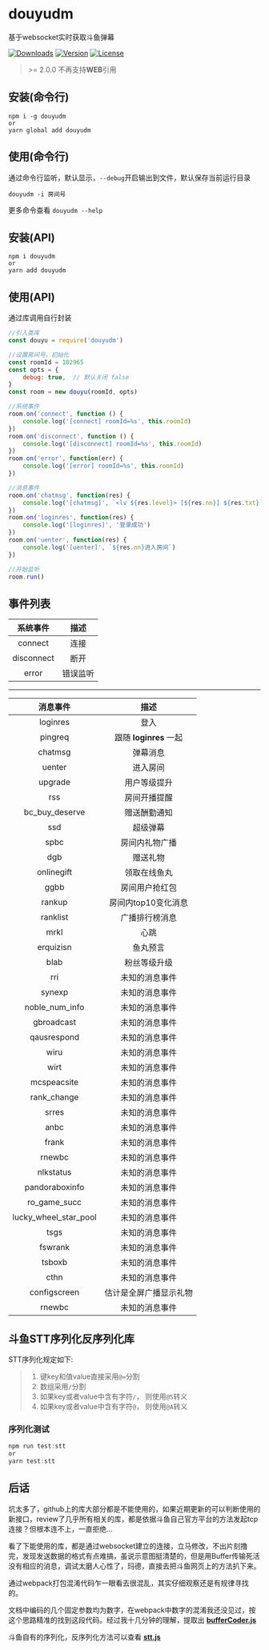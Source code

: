 # douyudm

基于websocket实时获取斗鱼弹幕

<a href="https://npmcharts.com/compare/vue?minimal=true"><img src="https://img.shields.io/npm/dm/douyudm.svg?sanitize=true" alt="Downloads" /></a>
<a href="https://www.npmjs.com/package/douyudm"><img src="https://img.shields.io/npm/v/douyudm.svg?sanitize=true" alt="Version" /></a>
<a href="https://www.npmjs.com/package/douyudm"><img src="https://img.shields.io/npm/l/douyudm.svg?sanitize=true" alt="License" /></a>

> \>= 2.0.0 不再支持**WEB**引用

## 安装(命令行)

```shell
npm i -g douyudm
or
yarn global add douyudm
```

## 使用(命令行)

通过命令行监听，默认显示，`--debug`开启输出到文件，默认保存当前运行目录

```shell
douyudm -i 房间号
```

更多命令查看 `douyudm --help`

## 安装(API)

```shell
npm i douyudm
or
yarn add douyudm
```

## 使用(API)

通过库调用自行封装

```javascript
//引入类库
const douyu = require('douyudm')

//设置房间号，初始化
const roomId = 102965
const opts = {
    debug: true,  // 默认关闭 false
}
const room = new douyu(roomId, opts)

//系统事件
room.on('connect', function () {
    console.log('[connect] roomId=%s', this.roomId)
})
room.on('disconnect', function () {
    console.log('[disconnect] roomId=%s', this.roomId)
})
room.on('error', function(err) {
    console.log('[error] roomId=%s', this.roomId)
})

//消息事件
room.on('chatmsg', function(res) {
    console.log('[chatmsg]', `<lv ${res.level}> [${res.nn}] ${res.txt}`)
})
room.on('loginres', function(res) {
    console.log('[loginres]', '登录成功')
})
room.on('uenter', function(res) {
    console.log('[uenter]', `${res.nn}进入房间`)
})

//开始监听
room.run()
```

## 事件列表

|  系统事件  |   描述   |
|:----------:|:--------:|
|  connect   |   连接   |
| disconnect |   断开   |
|   error    | 错误监听 |

- - -

|       消息事件        |          描述          |
|:---------------------:|:----------------------:|
|       loginres        |          登入          |
|        pingreq        | 跟随 **loginres** 一起 |
|        chatmsg        |        弹幕消息        |
|        uenter         |        进入房间        |
|        upgrade        |      用户等级提升      |
|          rss          |      房间开播提醒      |
|    bc_buy_deserve     |      赠送酬勤通知      |
|          ssd          |        超级弹幕        |
|         spbc          |     房间内礼物广播     |
|          dgb          |        赠送礼物        |
|      onlinegift       |      领取在线鱼丸      |
|         ggbb          |     房间用户抢红包     |
|        rankup         |  房间内top10变化消息   |
|       ranklist        |     广播排行榜消息     |
|         mrkl          |          心跳          |
|       erquizisn       |        鱼丸预言        |
|         blab          |      粉丝等级升级      |
|          rri          |     未知的消息事件     |
|        synexp         |     未知的消息事件     |
|    noble_num_info     |     未知的消息事件     |
|      gbroadcast       |     未知的消息事件     |
|      qausrespond      |     未知的消息事件     |
|         wiru          |     未知的消息事件     |
|         wirt          |     未知的消息事件     |
|      mcspeacsite      |     未知的消息事件     |
|      rank_change      |     未知的消息事件     |
|         srres         |     未知的消息事件     |
|         anbc          |     未知的消息事件     |
|         frank         |     未知的消息事件     |
|        rnewbc         |     未知的消息事件     |
|       nlkstatus       |     未知的消息事件     |
|    pandoraboxinfo     |     未知的消息事件     |
|     ro_game_succ      |     未知的消息事件     |
| lucky_wheel_star_pool |     未知的消息事件     |
|         tsgs          |     未知的消息事件     |
|        fswrank        |     未知的消息事件     |
|        tsboxb         |     未知的消息事件     |
|         cthn          |     未知的消息事件     |
|     configscreen      | 估计是全屏广播显示礼物 |
|        rnewbc         |     未知的消息事件     |

## 斗鱼STT序列化反序列化库

STT序列化规定如下:

> 1. 键key和值value直接采用`@=`分割
> 2. 数组采用`/`分割
> 3. 如果key或者value中含有字符`/`， 则使用`@S`转义
> 4. 如果key或者value中含有字符`@`， 则使用`@A`转义

### 序列化测试

```javascript
npm run test:stt
or
yarn test:stt
```

## 后话

坑太多了，github上的库大部分都是不能使用的，如果近期更新的可以判断使用的新接口，review了几乎所有相关的库，都是依据斗鱼自己官方平台的方法发起tcp连接？但根本连不上，一直拒绝...

看了下能使用的库，都是通过websocket建立的连接，立马修改，不出片刻撸完，发现发送数据的格式有点难搞，虽说示意图挺清楚的，但是用Buffer传输死活没有相应的消息，调试太磨人心性了，玛德，直接去把斗鱼网页上的方法扒下来。

通过webpack打包混淆代码乍一眼看去很混乱，其实仔细观察还是有规律寻找的。

文档中编码的几个固定参数均为数字，在webpack中数字的混淆我还没见过，按这个思路精准的找到这段代码。经过我十几分钟的理解，提取出 [**bufferCoder.js**](test/old/bufferCoder.js)

斗鱼自有的序列化，反序列化方法可以查看 [**stt.js**](src/stt.js)
